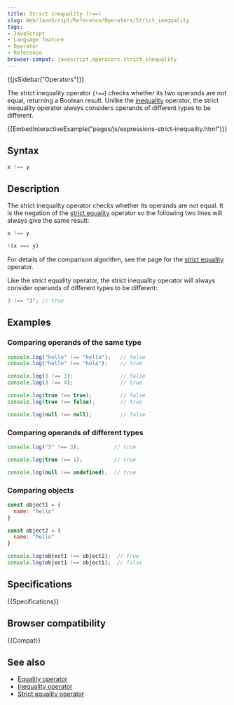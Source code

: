 ```yaml
---
title: Strict inequality (!==)
slug: Web/JavaScript/Reference/Operators/Strict_inequality
tags:
- JavaScript
- Language feature
- Operator
- Reference
browser-compat: javascript.operators.strict_inequality
---
```

{{jsSidebar("Operators")}}

The strict inequality operator (`!==`) checks whether its two operands are not
equal, returning a Boolean result. Unlike the
[inequality](/en-US/docs/Web/JavaScript/Reference/Operators/Inequality)
operator, the strict inequality operator always considers operands of different
types to be different.

{{EmbedInteractiveExample("pages/js/expressions-strict-inequality.html")}}

## Syntax

```js
x !== y
```

## Description

The strict inequality operator checks whether its operands are not equal. It is
the negation of the
[strict equality](/en-US/docs/Web/JavaScript/Reference/Operators/Strict_equality)
operator so the following two lines will always give the same result:

```js
x !== y

!(x === y)
```

For details of the comparison algorithm, see the page for the
[strict equality](/en-US/docs/Web/JavaScript/Reference/Operators/Strict_equality)
operator.

Like the strict equality operator, the strict inequality operator will always
consider operands of different types to be different:

```js
3 !== "3"; // true
```

## Examples

### Comparing operands of the same type

```js
console.log("hello" !== "hello");   // false
console.log("hello" !== "hola");    // true

console.log(3 !== 3);               // false
console.log(3 !== 4);               // true

console.log(true !== true);         // false
console.log(true !== false);        // true

console.log(null !== null);         // false
```

### Comparing operands of different types

```js
console.log("3" !== 3);           // true

console.log(true !== 1);          // true

console.log(null !== undefined);  // true
```

### Comparing objects

```js
const object1 = {
  name: "hello"
}

const object2 = {
  name: "hello"
}

console.log(object1 !== object2);  // true
console.log(object1 !== object1);  // false
```

## Specifications

{{Specifications}}

## Browser compatibility

{{Compat}}

## See also

*   [Equality operator](/en-US/docs/Web/JavaScript/Reference/Operators/Equality)
*   [Inequality operator](/en-US/docs/Web/JavaScript/Reference/Operators/Inequality)
*   [Strict equality operator](/en-US/docs/Web/JavaScript/Reference/Operators/Strict_equality)
